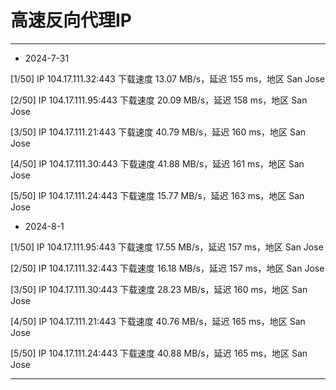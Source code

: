 # 高速反向代理IP

------------------------

- 2024-7-31

[1/50] IP 104.17.111.32:443 下载速度 13.07 MB/s，延迟 155 ms，地区 San Jose

[2/50] IP 104.17.111.95:443 下载速度 20.09 MB/s，延迟 158 ms，地区 San Jose

[3/50] IP 104.17.111.21:443 下载速度 40.79 MB/s，延迟 160 ms，地区 San Jose

[4/50] IP 104.17.111.30:443 下载速度 41.88 MB/s，延迟 161 ms，地区 San Jose

[5/50] IP 104.17.111.24:443 下载速度 15.77 MB/s，延迟 163 ms，地区 San Jose

- 2024-8-1

[1/50] IP 104.17.111.95:443 下载速度 17.55 MB/s，延迟 157 ms，地区 San Jose

[2/50] IP 104.17.111.32:443 下载速度 16.18 MB/s，延迟 157 ms，地区 San Jose

[3/50] IP 104.17.111.30:443 下载速度 28.23 MB/s，延迟 160 ms，地区 San Jose

[4/50] IP 104.17.111.21:443 下载速度 40.76 MB/s，延迟 165 ms，地区 San Jose

[5/50] IP 104.17.111.24:443 下载速度 40.88 MB/s，延迟 165 ms，地区 San Jose

------------------------